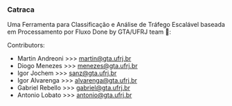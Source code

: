 ### Catraca

Uma Ferramenta para Classificação e Análise de Tráfego Escalável baseada em Processamento por Fluxo
Done by GTA/UFRJ team  :office::  

Contributors:

- Martin Andreoni >>> martin@gta.ufrj.br
- Diogo Menezes   >>> menezes@gta.ufrj.br
- Igor Jochem     >>> sanz@gta.ufrj.br
- Igor Alvarenga  >>> alvarenga@gta.ufrj.br
- Gabriel Rebello >>> gabriel@gta.ufrj.br
- Antonio Lobato  >>> antonio@gta.ufrj.br




